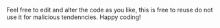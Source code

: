 Feel free to edit and alter the code as you like, this is free to reuse do not use it for malicious tendenncies. Happy coding! 
